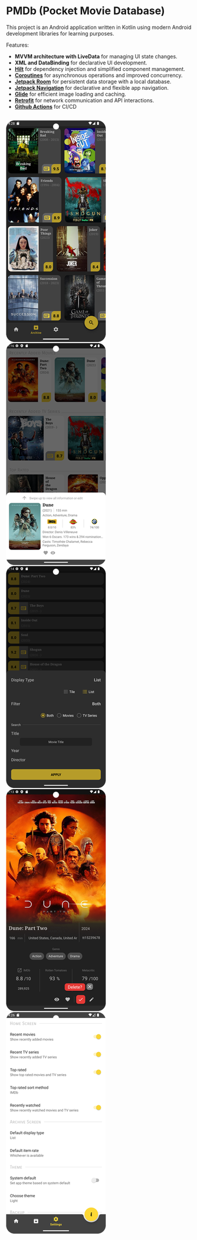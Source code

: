# PMDb (Pocket Movie Database)

This project is an Android application written in Kotlin using modern Android development libraries for learning purposes.

Features:
- **MVVM architecture with LiveData** for managing UI state changes.
- **XML and DataBinding** for declarative UI development.
- [**Hilt**](https://developer.android.com/training/dependency-injection/hilt-android) for dependency injection and simplified component management.
- [**Coroutines**](https://developer.android.com/kotlin/coroutines) for asynchronous operations and improved concurrency.
- [**Jetpack Room**](https://developer.android.com/training/data-storage/room) for persistent data storage with a local database.
- [**Jetpack Navigation**](https://developer.android.com/guide/navigation) for declarative and flexible app navigation.
- [**Glide**](https://github.com/bumptech/glide) for efficient image loading and caching.
- [**Retrofit**](https://github.com/square/retrofit) for network communication and API interactions.
- [**Github Actions**](https://github.com/features/actions) for CI/CD

##
![screenshot](https://github.com/mostafa-tabasi/pmdb/blob/master/screenshots/Screenshot_1.png)
![screenshot](https://github.com/mostafa-tabasi/pmdb/blob/master/screenshots/Screenshot_2.png)
![screenshot](https://github.com/mostafa-tabasi/pmdb/blob/master/screenshots/Screenshot_3.png)
![screenshot](https://github.com/mostafa-tabasi/pmdb/blob/master/screenshots/Screenshot_4.png)
![screenshot](https://github.com/mostafa-tabasi/pmdb/blob/master/screenshots/Screenshot_5.png)
